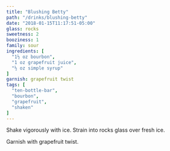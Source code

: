 ```yaml
---
title: "Blushing Betty"
path: "/drinks/blushing-betty"
date: "2018-01-15T11:17:51-05:00"
glass: rocks
sweetness: 2
booziness: 1
family: sour
ingredients: [
  "1½ oz bourbon",
  "1 oz grapefruit juice",
  "½ oz simple syrup"
]
garnish: grapefruit twist
tags: [
  "ten-bottle-bar",
  "bourbon",
  "grapefruit",
  "shaken"
]
---
```

Shake vigorously with ice. Strain into rocks glass over fresh ice.

Garnish with grapefruit twist.
